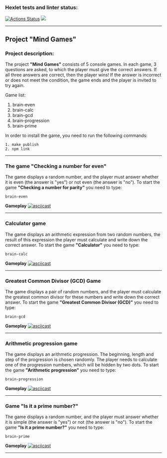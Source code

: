 ### Hexlet tests and linter status:

[![Actions Status](https://github.com/German-Nasyrov/frontend-project-44/workflows/hexlet-check/badge.svg)](https://github.com/German-Nasyrov/frontend-project-44/actions)
<a href="https://codeclimate.com/github/German-Nasyrov/frontend-project-44/maintainability"><img src="https://api.codeclimate.com/v1/badges/c3dd6301b4871af3a911/maintainability" /></a>

---

## Project "Mind Games"

### Project description:

The project **"Mind Games"** consists of 5 console games. In each game, 3 questions are asked, to which the player must give the correct answers.
If all three answers are correct, then the player wins! If the answer is incorrect or does not meet the condition, the game ends and the player is invited to try again.

Game list:

1. brain-even
2. brain-calc
3. brain-gcd
4. brain-progression
5. brain-prime

In order to install the game, you need to run the following commands:

```
1. make publish
2. npm link
```

---

### The game "Checking a number for even"

The game displays a random number, and the player must answer whether it is even (the answer is "yes") or not even (the answer is "no").
To start the game **"Checking a number for parity"** you need to type:

```
brain-even
```

**Gameplay**
[![asciicast](https://asciinema.org/a/528577.svg)](https://asciinema.org/a/528577)

---

### Calculator game

The game displays an arithmetic expression from two random numbers, the result of this expression the player must calculate and write down the correct answer.
To start the game **"Calculator"** you need to type:

```
brain-calc
```

**Gameplay**
[![asciicast](https://asciinema.org/a/528578.svg)](https://asciinema.org/a/528578)

---

### Greatest Common Divisor (GCD) Game

The game displays a pair of random numbers, and the player must calculate the greatest common divisor for these numbers and write down the correct answer.
To start the game **"Greatest Common Divisor (GCD)"** you need to type:

```
brain-gcd
```

**Gameplay**
[![asciicast](https://asciinema.org/a/528868.svg)](https://asciinema.org/a/528868)

---

### Arithmetic progression game

The game displays an arithmetic progression. The beginning, length and step of the progression is chosen randomly.
The player needs to calculate one of the progression numbers, which will be hidden by two dots.
To start the game **"Arithmetic progression"** you need to type:

```
brain-progression
```

**Gameplay**
[![asciicast](https://asciinema.org/a/529348.svg)](https://asciinema.org/a/529348)

---

### Game "Is it a prime number?"

The game displays a random number, and the player must answer whether it is simple (the answer is "yes") or not (the answer is "no").
To start the game **"Is it a prime number?"** you need to type:

```
brain-prime
```

**Gameplay**
[![asciicast](https://asciinema.org/a/529687.svg)](https://asciinema.org/a/529687)

---
